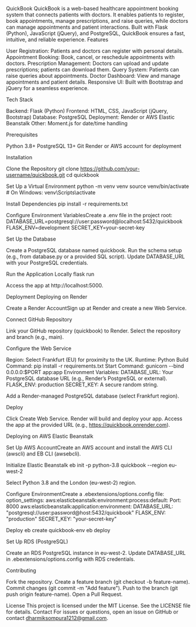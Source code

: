 QuickBook
QuickBook is a web-based healthcare appointment booking system that connects patients with doctors. It enables patients to register, book appointments, manage prescriptions, and raise queries, while doctors can manage appointments and patient interactions. Built with Flask (Python), JavaScript (jQuery), and PostgreSQL, QuickBook ensures a fast, intuitive, and reliable experience.
Features

User Registration: Patients and doctors can register with personal details.
Appointment Booking: Book, cancel, or reschedule appointments with doctors.
Prescription Management: Doctors can upload and update prescriptions; patients can download them.
Query System: Patients can raise queries about appointments.
Doctor Dashboard: View and manage appointments and patient details.
Responsive UI: Built with Bootstrap and jQuery for a seamless experience.

Tech Stack

Backend: Flask (Python)
Frontend: HTML, CSS, JavaScript (jQuery, Bootstrap)
Database: PostgreSQL
Deployment: Render or AWS Elastic Beanstalk
Other: Moment.js for date/time handling

Prerequisites

Python 3.8+
PostgreSQL 13+
Git
Render or AWS account for deployment

Installation

Clone the Repository
git clone https://github.com/your-username/quickbook.git
cd quickbook


Set Up a Virtual Environment
python -m venv venv
source venv/bin/activate  # On Windows: venv\Scripts\activate


Install Dependencies
pip install -r requirements.txt


Configure Environment VariablesCreate a .env file in the project root:
DATABASE_URL=postgresql://user:password@localhost:5432/quickbook
FLASK_ENV=development
SECRET_KEY=your-secret-key


Set Up the Database

Create a PostgreSQL database named quickbook.
Run the schema setup (e.g., from database.py or a provided SQL script).
Update DATABASE_URL with your PostgreSQL credentials.


Run the Application Locally
flask run

Access the app at http://localhost:5000.


Deployment
Deploying on Render

Create a Render AccountSign up at Render and create a new Web Service.

Connect GitHub Repository

Link your GitHub repository (quickbook) to Render.
Select the repository and branch (e.g., main).


Configure the Web Service

Region: Select Frankfurt (EU) for proximity to the UK.
Runtime: Python
Build Command: pip install -r requirements.txt
Start Command: gunicorn --bind 0.0.0.0:$PORT app:app
Environment Variables:
DATABASE_URL: Your PostgreSQL database URL (e.g., Render’s PostgreSQL or external).
FLASK_ENV: production
SECRET_KEY: A secure random string.


Add a Render-managed PostgreSQL database (select Frankfurt region).


Deploy

Click Create Web Service. Render will build and deploy your app.
Access the app at the provided URL (e.g., https://quickbook.onrender.com).



Deploying on AWS Elastic Beanstalk

Set Up AWS AccountCreate an AWS account and install the AWS CLI (awscli) and EB CLI (awsebcli).

Initialize Elastic Beanstalk
eb init -p python-3.8 quickbook --region eu-west-2

Select Python 3.8 and the London (eu-west-2) region.

Configure EnvironmentCreate a .ebextensions/options.config file:
option_settings:
  aws:elasticbeanstalk:environment:process:default:
    Port: 8000
  aws:elasticbeanstalk:application:environment:
    DATABASE_URL: "postgresql://user:password@host:5432/quickbook"
    FLASK_ENV: "production"
    SECRET_KEY: "your-secret-key"


Deploy
eb create quickbook-env
eb deploy


Set Up RDS (PostgreSQL)

Create an RDS PostgreSQL instance in eu-west-2.
Update DATABASE_URL in .ebextensions/options.config with RDS credentials.



Contributing

Fork the repository.
Create a feature branch (git checkout -b feature-name).
Commit changes (git commit -m "Add feature").
Push to the branch (git push origin feature-name).
Open a Pull Request.

License
This project is licensed under the MIT License. See the LICENSE file for details.
Contact
For issues or questions, open an issue on GitHub or contact dharmiksompura1212@gmail.com.
